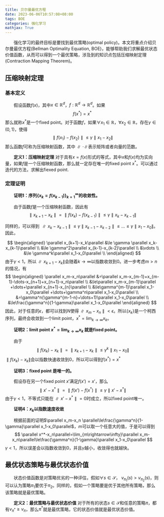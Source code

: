```yaml
---
title: 贝尔曼最优方程
date: 2023-06-06T10:57:08+08:00
tags: BOE
categories: 强化学习
mathjax: True
---
```


&emsp;&emsp;强化学习的最终目标是要找到最优策略(optimal policy)。本文将重点介绍贝尔曼最优方程(Bellman Optimality Equation, BOE)，能够帮助我们求解最优状态价值函数，从而可以得到一个最优策略，涉及到的知识点包括压缩映射定理(Contraction Mapping Theorem)。

## 压缩映射定理
### 基本定义
&emsp;&emsp;假设函数$f(x)$，其中$x \in \mathbb{R}^d$，$f:\mathbb{R}^d\rightarrow\mathbb{R}^d$。如果
$$
f(x^*)=x^*
$$
那么就称$x^*$是一个fixed point。对于函数$f$，如果$\forall x_1\in\mathbb{R}$，$\forall x_2\in\mathbb{R}$，存在$\gamma\in(0,1)$，使得
$$
\parallel f(x_1)-f(x_2)\parallel \le \gamma \parallel x_1-x_2\parallel 
$$
那么函数$f$可称为压缩映射函数，其中$\parallel \cdot\parallel$表示矩阵或者向量的范数。

&emsp;&emsp;**定义1：压缩映射定理** 对于具有$x=f(x)$形式的等式，其中$x$和$f(x)$均为实向量，如果$f$是一个压缩映射函数，那么就一定存在唯一的fixed point $x^*$。可以通过迭代的方法，求解出fiexed point.
  
### 定理证明

&emsp;&emsp;**证明1：序列$\{x_k=f(x_{k-1})\}_{k=1}^\infty$的收敛性。** 

&emsp;&emsp;由于函数$f$是一个压缩映射函数，因此有
$$
\parallel x_{k+1}-x_k\parallel =\parallel f(x_k)-f(x_{k-1}) \parallel \le\gamma \parallel x_k-x_{k-1} \parallel 
$$

同样的，可以得到 $\parallel x_k-x_{k-1} \parallel \le \gamma \parallel x_{k-1}-x_{k-2} \parallel \le...\le\gamma\parallel x_1-x_0 \parallel$。因此，

$$
\begin{aligned}
\parallel x_{k+1}-x_k\parallel  &\le \gamma \parallel x_k-x_{k-1}\parallel  \\
                &\le \gamma^2\parallel x_{k-1}-x_{k-2}\parallel  \\
                &\vdots \\
                &\le \gamma^k\parallel x_1-x_0\parallel  \\
\end{aligned}
$$
由于$\gamma<1$，所以$\parallel x_{k+1}-x_k\parallel$会随着$k\rightarrow\infty$以指数收敛到0。进一步考虑$m>n$的情况，有
$$
\begin{aligned}
\parallel x_m-x_n\parallel  &=\parallel x_m-x_{m-1}+x_{m-1}-\dots-x_{n+1}+x_{n+1}-x_n\parallel \\
            &\le\parallel x_m-x_{m-1}\parallel +\dots+\parallel x_{n+1}-x_{n}\parallel \\
            &\le\gamma^{m-1}\parallel x_1-x_0\parallel +\dots+\gamma^n\parallel x_1-x_0\parallel \\
            &=\gamma^n(\gamma^{m-1-n}+\dots+1)\parallel x_1-x_0\parallel \\
            &\le\frac{\gamma^n}{1-\gamma}\parallel x_1-x_0\parallel 
\end{aligned}
$$
因此，对于任意的$\epsilon$，都可以找到$N$使得$\parallel x_m-x_n\parallel <\epsilon$。所以$\{x_k\}$是一个柯西序列，最终会收敛到一个limit point，$x^*=\lim_{k\rightarrow\infty}x_k$。

&emsp;&emsp;**证明2：limit point $x^*=\lim_{k\rightarrow\infty}x_k$ 就是fixed point。**

&emsp;&emsp;由于
$$
\parallel f(x_k)-x_k\parallel =\parallel x_{k+1}-x_k\parallel \le\gamma^k\parallel x_1-x_0\parallel 
$$
$\parallel f(x_k)-x_k\parallel$会以指数快速收敛到0，所以可以得到$f(x^*)=x^*$

&emsp;&emsp;**证明3：fixed point 是唯一的。**

&emsp;&emsp;假设存在另一个fixed point $x'$满足$f(x')=x'$，那么
$$
\parallel x'-x^*\parallel =\parallel f(x')-f(x^*)\parallel \le\gamma\parallel x'-x^*\parallel 
$$
由于$\gamma<1$，不等式只能在$\parallel x'-x^*\parallel =0$时成立，所以fixed point唯一。

&emsp;&emsp;**证明4：$x_k$以指数速度收敛**

&emsp;&emsp;根据前面的证明$\parallel x_m-x_n \parallel\le\frac{\gamma^n}{1-\gamma}\parallel x_1-x_0\parallel$，$m$可以取一个任意大的值，于是可以得到
$$
\parallel x^*-x_n\parallel=\lim_{m\rightarrow\infty}\parallel x_m-x_n\parallel\le\frac{\gamma^n}{1-\gamma}\parallel x_1-x_0\parallel
$$
$\gamma<1$，所以误差会以指数收敛到0，并且$\gamma$越小，收敛得也就越快。

## 最优状态策略与最优状态价值
&emsp;&emsp;状态价值函数是对策略优劣的一种评估，假如$\forall s \in \mathcal{S}$， $v_{\pi_1}(s)>v_{\pi_2}(s)$，则可以认为策略$\pi_1$要优于$\pi_2$。同样的，假如一个策略要是优于其他所有策略，那么该策略就是最优策略。

&emsp;&emsp;**定义2：最优策略与最优状态价值** 对于所有的状态$s\in\mathcal{S}$和任意的策略$\pi$，都有$v_{\pi^*}\ge v_\pi$，那么$\pi^*$就是最优策略，它的状态价值就是最优状态价值。